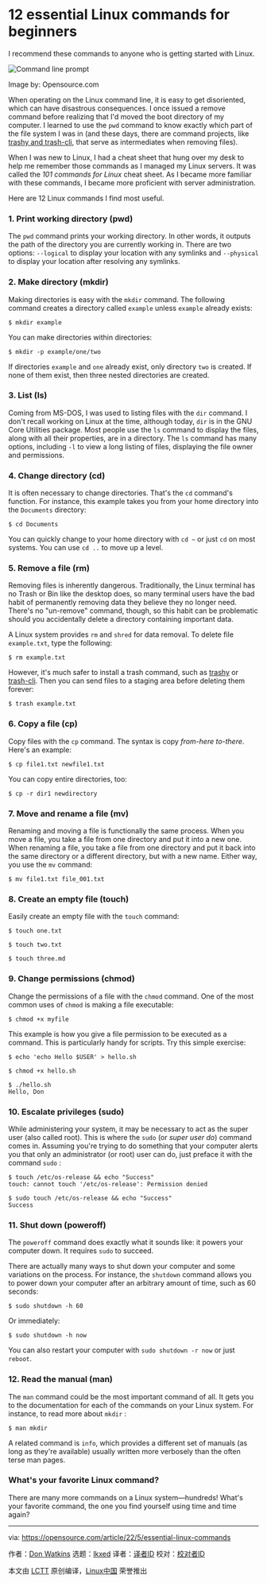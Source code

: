 [#]: subject: "12 essential Linux commands for beginners"
[#]: via: "https://opensource.com/article/22/5/essential-linux-commands"
[#]: author: "Don Watkins https://opensource.com/users/don-watkins"
[#]: collector: "lkxed"
[#]: translator: " "
[#]: reviewer: " "
[#]: publisher: " "
[#]: url: " "

12 essential Linux commands for beginners
======
I recommend these commands to anyone who is getting started with Linux.

![Command line prompt][1]

Image by: Opensource.com

When operating on the Linux command line, it is easy to get disoriented, which can have disastrous consequences. I once issued a remove command before realizing that I'd moved the boot directory of my computer. I learned to use the `pwd` command to know exactly which part of the file system I was in (and these days, there are command projects, like [trashy and trash-cli][2], that serve as intermediates when removing files).

When I was new to Linux, I had a cheat sheet that hung over my desk to help me remember those commands as I managed my Linux servers. It was called the *101 commands for Linux* cheat sheet. As I became more familiar with these commands, I became more proficient with server administration.

Here are 12 Linux commands I find most useful.

### 1. Print working directory (pwd)

The `pwd` command prints your working directory. In other words, it outputs the path of the directory you are currently working in. There are two options: `--logical` to display your location with any symlinks and `--physical` to display your location after resolving any symlinks.

### 2. Make directory (mkdir)

Making directories is easy with the `mkdir` command. The following command creates a directory called `example` unless `example` already exists:

```
$ mkdir example
```

You can make directories within directories:

```
$ mkdir -p example/one/two
```

If directories `example` and `one` already exist, only directory `two` is created. If none of them exist, then three nested directories are created.

### 3. List (ls)

Coming from MS-DOS, I was used to listing files with the `dir` command. I don't recall working on Linux at the time, although today, `dir` is in the GNU Core Utilities package. Most people use the `ls` command to display the files, along with all their properties, are in a directory. The `ls` command has many options, including `-l` to view a long listing of files, displaying the file owner and permissions.

### 4. Change directory (cd)

It is often necessary to change directories. That's the `cd` command's function. For instance, this example takes you from your home directory into the `Documents` directory:

```
$ cd Documents
```

You can quickly change to your home directory with `cd ~` or just `cd` on most systems. You can use `cd ..` to move up a level.

### 5. Remove a file (rm)

Removing files is inherently dangerous. Traditionally, the Linux terminal has no Trash or Bin like the desktop does, so many terminal users have the bad habit of permanently removing data they believe they no longer need. There's no "un-remove" command, though, so this habit can be problematic should you accidentally delete a directory containing important data.

A Linux system provides `rm` and `shred` for data removal. To delete file `example.txt`, type the following:

```
$ rm example.txt
```

However, it's much safer to install a trash command, such as [trashy][3] or [trash-cli][4]. Then you can send files to a staging area before deleting them forever:

```
$ trash example.txt
```

### 6. Copy a file (cp)

Copy files with the `cp` command. The syntax is copy *from-here* *to-there*. Here's an example:

```
$ cp file1.txt newfile1.txt
```

You can copy entire directories, too:

```
$ cp -r dir1 newdirectory
```

### 7. Move and rename a file (mv)

Renaming and moving a file is functionally the same process. When you move a file, you take a file from one directory and put it into a new one. When renaming a file, you take a file from one directory and put it back into the same directory or a different directory, but with a new name. Either way, you use the `mv` command:

```
$ mv file1.txt file_001.txt
```

### 8. Create an empty file (touch)

Easily create an empty file with the `touch` command:

```
$ touch one.txt

$ touch two.txt

$ touch three.md
```

### 9. Change permissions (chmod)

Change the permissions of a file with the `chmod` command. One of the most common uses of `chmod` is making a file executable:

```
$ chmod +x myfile
```

This example is how you give a file permission to be executed as a command. This is particularly handy for scripts. Try this simple exercise:

```
$ echo 'echo Hello $USER' > hello.sh

$ chmod +x hello.sh

$ ./hello.sh
Hello, Don
```

### 10. Escalate privileges (sudo)

While administering your system, it may be necessary to act as the super user (also called root). This is where the `sudo` (or *super user do*) command comes in. Assuming you're trying to do something that your computer alerts you that only an administrator (or root) user can do, just preface it with the command `sudo` :

```
$ touch /etc/os-release && echo "Success"
touch: cannot touch '/etc/os-release': Permission denied

$ sudo touch /etc/os-release && echo "Success"
Success
```

### 11. Shut down (poweroff)

The `poweroff` command does exactly what it sounds like: it powers your computer down. It requires `sudo` to succeed.

There are actually many ways to shut down your computer and some variations on the process. For instance, the `shutdown` command allows you to power down your computer after an arbitrary amount of time, such as 60 seconds:

```
$ sudo shutdown -h 60
```

Or immediately:

```
$ sudo shutdown -h now
```

You can also restart your computer with `sudo shutdown -r now` or just `reboot`.

### 12. Read the manual (man)

The `man` command could be the most important command of all. It gets you to the documentation for each of the commands on your Linux system. For instance, to read more about `mkdir` :

```
$ man mkdir
```

A related command is `info`, which provides a different set of manuals (as long as they're available) usually written more verbosely than the often terse man pages.

### What's your favorite Linux command?

There are many more commands on a Linux system—hundreds! What's your favorite command, the one you find yourself using time and time again?

--------------------------------------------------------------------------------

via: https://opensource.com/article/22/5/essential-linux-commands

作者：[Don Watkins][a]
选题：[lkxed][b]
译者：[译者ID](https://github.com/译者ID)
校对：[校对者ID](https://github.com/校对者ID)

本文由 [LCTT](https://github.com/LCTT/TranslateProject) 原创编译，[Linux中国](https://linux.cn/) 荣誉推出

[a]: https://opensource.com/users/don-watkins
[b]: https://github.com/lkxed
[1]: https://opensource.com/sites/default/files/lead-images/command_line_prompt.png
[2]: https://www.redhat.com/sysadmin/recover-file-deletion-linux
[3]: https://gitlab.com/trashy/trashy
[4]: https://github.com/andreafrancia/trash-cli
